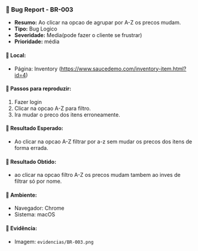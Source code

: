 ### 🐞 Bug Report - BR-003

- **Resumo:** Ao clicar na opcao de agrupar por A-Z os precos mudam.
- **Tipo:** Bug Logico
- **Severidade:** Media(pode fazer o cliente se frustrar)
- **Prioridade:** média

#### 📍 Local:
- Página: Inventory (https://www.saucedemo.com/inventory-item.html?id=4)

#### 🔁 Passos para reproduzir:
1. Fazer login
2. Clicar na opcao A-Z para filtro.
3. Ira mudar o preco dos itens erroneamente.


#### 🎯 Resultado Esperado:
- Ao clicar na opcao A-Z filtrar por a-z sem mudar os precos dos itens de forma errada.

#### 🧨 Resultado Obtido:
- ao clicar na opcao filtro A-Z os precos mudam tambem ao inves de filtrar só por nome.

#### 🧪 Ambiente:
- Navegador: Chrome
- Sistema: macOS

#### 📸 Evidência:
- Imagem: `evidencias/BR-003.png`